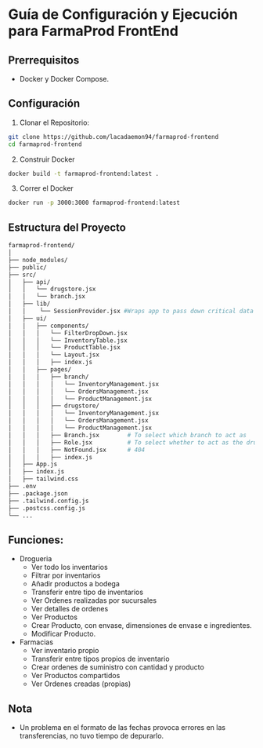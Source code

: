 # Guía de Configuración y Ejecución para FarmaProd FrontEnd
## Prerrequisitos
- Docker y Docker Compose.

## Configuración
1. Clonar el Repositorio:
```bash
git clone https://github.com/lacadaemon94/farmaprod-frontend
cd farmaprod-frontend
```
2. Construir Docker
```bash
docker build -t farmaprod-frontend:latest .
```
3. Correr el Docker
```bash
docker run -p 3000:3000 farmaprod-frontend:latest
```

## Estructura del Proyecto
```bash
farmaprod-frontend/
│
├── node_modules/
├── public/
├── src/
│   ├── api/
│   │   └── drugstore.jsx
│   │   └── branch.jsx
│   ├── lib/
│   │    └── SessionProvider.jsx #Wraps app to pass down critical data
│   ├── ui/
│   │   ├── components/ 
│   │   │   └── FilterDropDown.jsx
│   │   │   └── InventoryTable.jsx
│   │   │   └── ProductTable.jsx
│   │   │   └── Layout.jsx
│   │   │   ├── index.js
│   │   ├── pages/ 
│   │   │   ├── branch/ 
│   │   │   │   └── InventoryManagement.jsx
│   │   │   │   └── OrdersManagement.jsx
│   │   │   │   └── ProductManagement.jsx
│   │   │   ├── drugstore/ 
│   │   │   │   └── InventoryManagement.jsx
│   │   │   │   └── OrdersManagement.jsx
│   │   │   │   └── ProductManagement.jsx
│   │   │   ├── Branch.jsx        # To select which branch to act as
│   │   │   ├── Role.jsx          # To select whether to act as the drugstore or as a branch
│   │   │   ├── NotFound.jsx      # 404
│   │   │   ├── index.js
│   ├── App.js
│   ├── index.js
│   ├── tailwind.css
├── .env
├── .package.json
├── .tailwind.config.js
├── .postcss.config.js
└── ...
```

## Funciones:
- Drogueria
  - Ver todo los inventarios
  - Filtrar por inventarios
  - Añadir productos a bodega
  - Transferir entre tipo de inventarios
  - Ver Ordenes realizadas por sucursales
  - Ver detalles de ordenes
  - Ver Productos
  - Crear Producto, con envase, dimensiones de envase e ingredientes.
  - Modificar Producto.
- Farmacias
  - Ver inventario propio
  - Transferir entre tipos propios de inventario
  - Crear ordenes de suministro con cantidad y producto
  - Ver Productos compartidos
  - Ver Ordenes creadas (propias)
 
## Nota
- Un problema en el formato de las fechas provoca errores en las transferencias, no tuvo tiempo de depurarlo.
